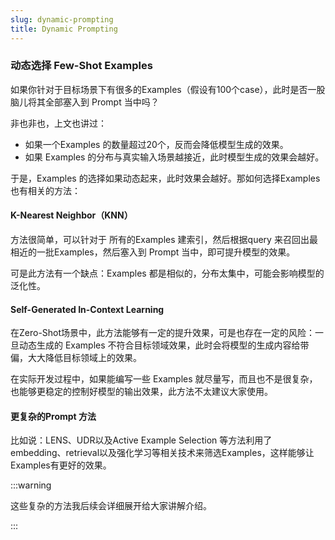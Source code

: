 ```yaml
---
slug: dynamic-prompting
title: Dynamic Prompting
---
```


### 动态选择 Few-Shot Examples

如果你针对于目标场景下有很多的Examples（假设有100个case），此时是否一股脑儿将其全部塞入到 Prompt 当中吗？

非也非也，上文也讲过：
* 如果一个Examples 的数量超过20个，反而会降低模型生成的效果。
* 如果 Examples 的分布与真实输入场景越接近，此时模型生成的效果会越好。

于是，Examples 的选择如果动态起来，此时效果会越好。那如何选择Examples 也有相关的方法：

#### K-Nearest Neighbor（KNN）

方法很简单，可以针对于 所有的Examples 建索引，然后根据query 来召回出最相近的一批Examples，然后塞入到 Prompt 当中，即可提升模型的效果。

可是此方法有一个缺点：Examples 都是相似的，分布太集中，可能会影响模型的泛化性。

#### Self-Generated In-Context Learning

在Zero-Shot场景中，此方法能够有一定的提升效果，可是也存在一定的风险：一旦动态生成的 Examples 不符合目标领域效果，此时会将模型的生成内容给带偏，大大降低目标领域上的效果。

在实际开发过程中，如果能编写一些 Examples 就尽量写，而且也不是很复杂，也能够更稳定的控制好模型的输出效果，此方法不太建议大家使用。

#### 更复杂的Prompt 方法

比如说：LENS、UDR以及Active Example Selection 等方法利用了 embedding、retrieval以及强化学习等相关技术来筛选Examples，这样能够让Examples有更好的效果。

:::warning

这些复杂的方法我后续会详细展开给大家讲解介绍。

:::